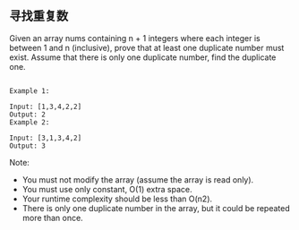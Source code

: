 ## 寻找重复数
Given an array nums containing n + 1 integers where each integer is between 1 and n (inclusive),
prove that at least one duplicate number must exist. Assume that there is only one duplicate number, find the duplicate one.

```

Example 1:

Input: [1,3,4,2,2]
Output: 2
Example 2:

Input: [3,1,3,4,2]
Output: 3

```

Note:

- You must not modify the array (assume the array is read only).
- You must use only constant, O(1) extra space.
- Your runtime complexity should be less than O(n2).
- There is only one duplicate number in the array, but it could be repeated more than once.
